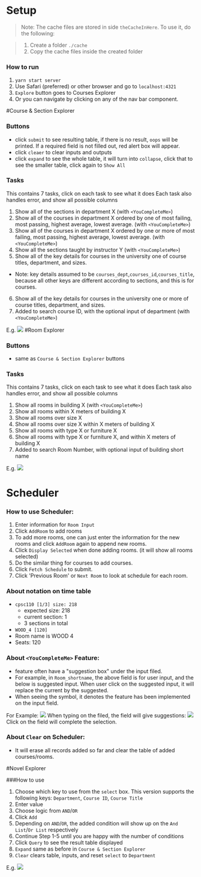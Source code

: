 # Setup

> Note: 
> The cache files are stored in side `theCacheInHere`. To use it, do the following: 

> 1. Create a folder `./cache`
> 2. Copy the cache files inside the created folder

### How to run
1. `yarn start server`
2. Use Safari (preferred) or other browser and go to `localhost:4321`
3. `Explore` button goes to Courses Explorer
4. Or you can navigate by clicking on any of the nav bar component.

#Course & Section Explorer
### Buttons
- click `submit` to see resulting table, if there is no result, `oops` will be printed. If a required field is not filled out, red alert box will appear.
- click `cleaer` to clear inputs and outputs
- click `expand` to see the whole table, it will turn into `collapse`, click that to see the smaller table, click again to `Show All`
### Tasks
This contains 7 tasks, click on each task to see what it does
Each task also handles error, and show all possible columns

1. Show all of the sections in department X (with `<YouCompleteMe>`)
2. Show all of the courses in department X ordered by one of most failing, most passing, highest average, lowest average. (with `<YouCompleteMe>`) 
3. Show all of the courses in department X ordered by one or more of most failing, most passing, highest average, lowest average. (with `<YouCompleteMe>`) 
4. Show all the sections taught by instructor Y (with `<YouCompleteMe>`)
5. Show all of the key details for courses in the university one of course titles, department, and sizes.
- Note: key details assumed to be `courses_dept`,`courses_id`,`courses_title`, because all other keys are different according to sections, and this is for courses.
6. Show all of the key details for courses in the university one or more of course titles, department, and sizes.
7. Added to search course ID, with the optional input of department (with `<YouCompleteMe>`)

E.g.
![](./UI_pic/course_section.png)
#Room Explorer

### Buttons
- same as `Course & Section Explorer` buttons

### Tasks
This contains 7 tasks, click on each task to see what it does
Each task also handles error, and show all possible columns

1. Show all rooms in building X (with `<YouCompleteMe>`)
2. Show all rooms within X meters of building X 
3. Show all rooms over size X
4. Show all rooms over size X within X meters of building X
5. Show all rooms with type X or furniture X
6. Show all rooms with type X or furniture X, and within X meters of building X
7. Added to search Room Number, with optional input of building short name

E.g.
![](./UI_pic/room.png)

# Scheduler
### How to use Scheduler: 
1. Enter information for `Room Input`
2. Click `AddRoom` to add rooms
3. To add more rooms, one can just enter the information for the new rooms and click `AddRoom` again to append new rooms. 
4. Click `Display Selected` when done adding rooms. (it will show all rooms selected)
5. Do the similar thing for courses to add courses.
6. Click `Fetch Schedule` to submit.
7. Click 'Previous Room' or `Next Room` to look at schedule for each room.

### About notation on time table
- `cpsc110 [1/3] size: 218`
  - expected size: 218
  - current section: 1
  - 3 sections in total
- `WOOD_4 [120]`
 - Room name is WOOD 4
 - Seats: 120

### About `<YouCompleteMe>` Feature: 
- <YouCompleteMe>  feature often have a "suggestion box" under the input filed. 
- For example, in `Room_shortname`, the above field is for user input, and the below is suggested input. When user click on the suggested input, it will replace the current by the suggested.
- When seeing the <YouCompleteMe> symbol, it denotes the feature has been implemented on the input field.

For Example: 
![](./UI_pic/complete1.png)
When typing on the filed, the <YouCompleteMe> field will give suggestions: 
![](./UI_pic/complete2.png)
Click on the <YouCompleteMe> field will complete the selection. 

### About `Clear` on Scheduler: 
- It will erase all records added so far and clear the table of added courses/rooms.

#Novel Explorer

###How to use
1. Choose which key to use from the `select` box. This version supports the following keys: `Department`, `Course ID`, `Course Title`
2. Enter value
3. Choose logic from `AND`/`OR`
4. Click `Add`
5. Depending on `AND`/`OR`, the added condition will show up on the `And List`/`Or List` respectively
6. Continue Step 1-5 until you are happy with the number of conditions  
7. Click `Query` to see the result table displayed
8. `Expand` same as before in `Course & Section Explorer`
9. `Clear` clears table, inputs, and reset `select` to `Department`

E.g.
![](./UI_pic/novel.png)






